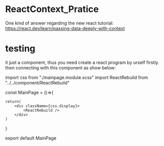 # ReactContext_Pratice
One kind of answer regarding the new react tutorial: https://react.dev/learn/passing-data-deeply-with-context


# testing

it just a component, thus you need create a react program by urself firstly. then connecting with this component as show below:



import css from "./mainpage.module.scss"
import ReactRebuild from "../../component/ReactRebuild"

const MainPage = ()=>{


    return(
        <div className={css.display}>
            <ReactRebuild />
        </div>
    )
}


export default MainPage

